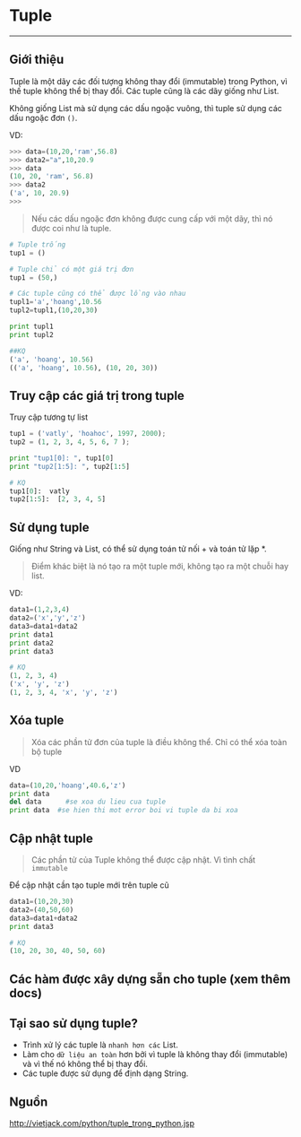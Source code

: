 # Tuple
---
## Giới thiệu
Tuple là một dãy các đối tượng không thay đổi (immutable) trong Python, vì thế tuple không thể bị thay đổi. Các tuple cũng là các dãy giống như List.

Không giống List mà sử dụng các dấu ngoặc vuông, thì tuple sử dụng các dấu ngoặc đơn `()`.

VD:
```python
>>> data=(10,20,'ram',56.8)
>>> data2="a",10,20.9
>>> data
(10, 20, 'ram', 56.8)
>>> data2
('a', 10, 20.9)
>>>
```
> Nếu các dấu ngoặc đơn không được cung cấp với một dãy, thì nó được coi như là tuple.

```python
# Tuple trống
tup1 = ()

# Tuple chỉ có một giá trị đơn
tup1 = (50,)

# Các tuple cũng có thể được lồng vào nhau
tupl1='a','hoang',10.56
tupl2=tupl1,(10,20,30)

print tupl1
print tupl2

##KQ
('a', 'hoang', 10.56)
(('a', 'hoang', 10.56), (10, 20, 30))
```
## Truy cập các giá trị trong tuple
Truy cập tương tự list
```python
tup1 = ('vatly', 'hoahoc', 1997, 2000);
tup2 = (1, 2, 3, 4, 5, 6, 7 );

print "tup1[0]: ", tup1[0]
print "tup2[1:5]: ", tup2[1:5]

# KQ
tup1[0]:  vatly
tup2[1:5]:  [2, 3, 4, 5]
```

## Sử dụng tuple
Giống như String và List, có thể sử dụng toán tử nối + và toán tử lặp *.

> Điểm khác biệt là nó tạo ra một tuple mới, không tạo ra một chuỗi hay list.

VD:
```python
data1=(1,2,3,4)
data2=('x','y','z')
data3=data1+data2
print data1
print data2
print data3

# KQ
(1, 2, 3, 4)
('x', 'y', 'z')
(1, 2, 3, 4, 'x', 'y', 'z')
```

## Xóa tuple
> Xóa các phần tử đơn của tuple là điều không thể. Chỉ có thể xóa toàn bộ tuple

VD
```python
data=(10,20,'hoang',40.6,'z')
print data
del data      #se xoa du lieu cua tuple
print data	#se hien thi mot error boi vi tuple da bi xoa
```

## Cập nhật tuple
> Các phần tử của Tuple không thể được cập nhật. Vì tình chất `immutable`

Để cập nhật cần tạo tuple mới trên tuple cũ
```python
data1=(10,20,30)
data2=(40,50,60)
data3=data1+data2
print data3

# KQ
(10, 20, 30, 40, 50, 60)
```

## Các hàm được xây dựng sẵn cho tuple (xem thêm docs)

## Tại sao sử dụng tuple?
- Trình xử lý các tuple là `nhanh hơn các` List.
- Làm cho `dữ liệu an toàn` hơn bởi vì tuple là không thay đổi (immutable) và vì thế nó không thể bị thay đổi.
- Các tuple được sử dụng để định dạng String.

## Nguồn
http://vietjack.com/python/tuple_trong_python.jsp

